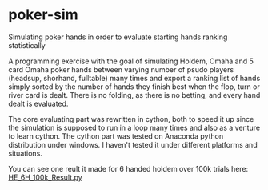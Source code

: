 # poker-sim
Simulating poker hands in order to evaluate starting hands ranking statistically

A programming exercise with the goal of simulating Holdem, Omaha and 5 card Omaha poker hands between varying number of psudo players (headsup, shorhand, fulltable) many times and export a ranking list of hands simply sorted by the number of hands they finish best when the flop, turn or river card is dealt. There is no folding, as there is no betting, and every hand dealt is evaluated.

The core evaluating part was rewritten in cython, both to speed it up since the simulation is supposed to run in a loop many times and also as a venture to learn cython. The cython part was tested on Anaconda python distribution under windows. I haven't tested it under different platforms and situations.

You can see one reult it made for 6 handed holdem over 100k trials here: [HE_6H_100k_Result.py](https://github.com/serpent-code/poker-sim/blob/master/HE_6H_100k_Result.py)
